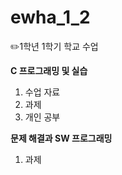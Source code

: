 # ewha_1_2
:pencil2:1학년 1학기 학교 수업

**C 프로그래밍 및 실습**
1. 수업 자료
2. 과제
3. 개인 공부  
  
**문제 해결과 SW 프로그래밍**
1. 과제

